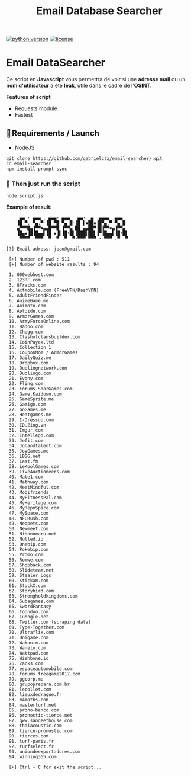 <h1 align="center" id="title">Email Database Searcher</h1><br>

[![python version](https://img.shields.io/badge/Python-3.10%2B-brightgreen)](https://www.python.org/downloads/)
[![license](https://img.shields.io/badge/License-GNU-blue.svg)](https://www.gnu.org/licenses/gpl-3.0.fr.html)


# **Email DataSearcher**
Ce script en **Javascript** vous permettra de voir si une **adresse mail** ou un **nom d'utilisateur** a été **leak**, utile dans le cadre de l'**OSIN**T.

**Features of script**
- Requests module
- Fastest

## **🔧 Requirements / Launch**

- [NodeJS](https://nodejs.org/en/download)

```
git clone https://github.com/gabrielctz/email-searcher/.git
cd email-searcher
npm install prompt-sync
```

### 💖 Then just run the script 
`node script.js`

**Example of result:**
```
    .▄▄ · ▄▄▄ . ▄▄▄· ▄▄▄   ▄▄·  ▄ .▄▄▄▄ .▄▄▄
    ▐█ ▀. ▀▄.▀·▐█ ▀█ ▀▄ █·▐█ ▌▪██▪▐█▀▄.▀·▀▄ █·
    ▄▀▀▀█▄▐▀▀▪▄▄█▀▀█ ▐▀▀▄ ██ ▄▄██▀▐█▐▀▀▪▄▐▀▀▄
    ▐█▄▪▐█▐█▄▄▌▐█ ▪▐▌▐█•█▌▐███▌██▌▐▀▐█▄▄▌▐█•█▌
     ▀▀▀▀  ▀▀▀  ▀  ▀ .▀  ▀·▀▀▀ ▀▀▀ · ▀▀▀ .▀  ▀

[?] Email adress: jean@gmail.com

 [+] Number of pwd : 511
 [+] Number of website results : 94

 1. 000webhost.com
 2. 123RF.com
 3. 8Tracks.com
 4. Actmobile.com (FreeVPN/DashVPN)
 5. AdultFriendFinder
 6. AnimeGame.me
 7. Animoto.com
 8. Aptoide.com
 9. ArmorGames.com
 10. ArmyForceOnline.com
 11. Badoo.com
 12. Chegg.com
 13. Clashofclansbuilder.com
 14. CoinPayex.ltd
 15. Collection 1
 16. CouponMom / ArmorGames
 17. DailyQuiz.me
 18. Dropbox.com
 19. Duelingnetwork.com
 20. Duolingo.com
 21. Evony.com
 22. Fling.com
 23. Forums.SoarGames.com
 24. Game.Kaidown.com
 25. GameSprite.me
 26. Gamigo.com
 27. GoGames.me
 28. Heatgames.me
 29. I-Dressup.com
 30. ID.Zing.vn
 31. Imgur.com
 32. Intellego.com
 33. Jefit.com
 34. Jobandtalent.com
 35. JoyGames.me
 36. LBSG.net
 37. Last.fm
 38. LeKoolGames.com
 39. LiveAuctioneers.com
 40. Mate1.com
 41. Mathway.com
 42. MeetMindful.com
 43. Mobifriends
 44. MyFitnessPal.com
 45. MyHeritage.com
 46. MyRepoSpace.com
 47. MySpace.com
 48. NFLRush.com
 49. Neopets.com
 50. Newmeet.com
 51. Nihonomaru.net
 52. Nulled.io
 53. Onebip.com
 54. Pokebip.com
 55. Promo.com
 56. Romwe.com
 57. Shopback.com
 58. Slideteam.net
 59. Stealer Logs
 60. Stickam.com
 61. StockX.com
 62. Storybird.com
 63. Strongholdkingdoms.com
 64. Subagames.com
 65. SwordFantasy
 66. Toondoo.com
 67. Tunngle.net
 68. Twitter.com (scraping data)
 69. Type-Together.com
 70. Ultraflix.com
 71. Unigame.com
 72. Wakanim.com
 73. Wanelo.com
 74. Wattpad.com
 75. Wishbone.io
 76. Zacks.com
 77. espaceautomobile.com
 78. forums.freegame2017.com
 79. ggcorp.me
 80. grupoprepara.com.br
 81. lecollet.com
 82. lieuxdedrague.fr
 83. m4maths.com
 84. masterturf.net
 85. prono-banco.com
 86. pronostic-tierce.net
 87. qww.sangeethouse.com
 88. thaiacoustic.com
 89. tierce-pronostic.com
 90. tierces.com
 91. turf-paris.fr
 92. turfselect.fr
 93. uniondeexportadores.com
 94. winning365.com

 [+] Ctrl + C for exit the script...
```
